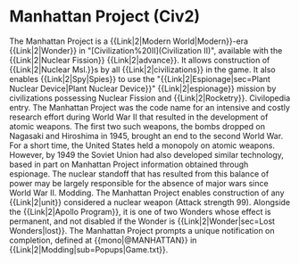 # Manhattan Project (Civ2)

The Manhattan Project is a {{Link|2|Modern World|Modern}}-era {{Link|2|Wonder}} in "[Civilization%20II](Civilization II)", available with the {{Link|2|Nuclear Fission}} {{Link|2|advance}}. It allows construction of {{Link|2|Nuclear Msl.}}s by all {{Link|2|civilizations}} in the game. It also enables {{Link|2|Spy|Spies}} to use the "{{Link|2|Espionage|sec=Plant Nuclear Device|Plant Nuclear Device}}" {{Link|2|espionage}} mission by civilizations possessing Nuclear Fission and {{Link|2|Rocketry}}.
Civilopedia entry.
The Manhattan Project was the code name for an intensive and costly research effort during World War II that resulted in the development of atomic weapons. The first two such weapons, the bombs dropped on Nagasaki and Hiroshima in 1945, brought an end to the second World War. For a short time, the United States held a monopoly on atomic weapons. However, by 1949 the Soviet Union had also developed similar technology, based in part on Manhattan Project information obtained through espionage. The nuclear standoff that has resulted from this balance of power may be largely responsible for the absence of major wars since World War II.
Modding.
The Manhattan Project enables construction of any {{Link|2|unit}} considered a nuclear weapon (Attack strength 99). Alongside the {{Link|2|Apollo Program}}, it is one of two Wonders whose effect is permanent, and not disabled if the Wonder is {{Link|2|Wonder|sec=Lost Wonders|lost}}.
The Manhattan Project prompts a unique notification on completion, defined at {{mono|@MANHATTAN}} in {{Link|2|Modding|sub=Popups|Game.txt}}.